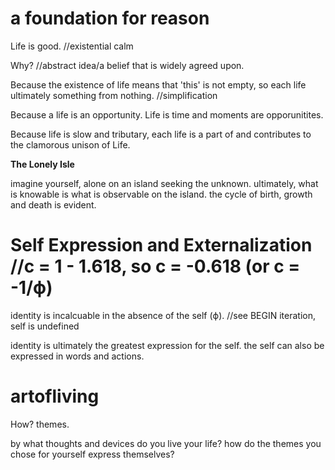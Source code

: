 
# a foundation for reason
Life is good. //existential calm

Why? //abstract idea/a belief that is widely agreed upon. 

Because the existence of life means that 'this' is not empty, so each life ultimately something from nothing. //simplification

Because a life is an opportunity. Life is time and moments are opporunitites.

Because life is slow and tributary, each life is a part of and contributes to the clamorous unison of Life.

**The Lonely Isle**

imagine yourself, alone on an island seeking the unknown. ultimately, what is knowable is what is observable on the island. the cycle of birth, growth and death is evident.

# Self Expression and Externalization //c = 1 - 1.618, so c = -0.618 (or c = -1/ϕ)
identity is incalcuable in the absence of the self (ϕ). //see BEGIN iteration, self is undefined

identity is ultimately the greatest expression for the self. the self can also be expressed in words and actions.

# artofliving
How? themes. 

by what thoughts and devices do you live your life? how do the themes you chose for yourself express themselves?
